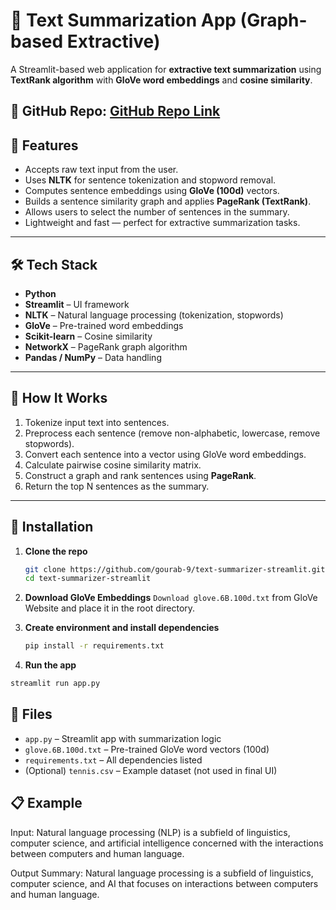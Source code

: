 # 🧠 Text Summarization App (Graph-based Extractive)

A Streamlit-based web application for **extractive text summarization** using **TextRank algorithm** with **GloVe word embeddings** and **cosine similarity**.

📁 **GitHub Repo**: [GitHub Repo Link](https://github.com/gourab-9/Text-summarization)
---

## 📌 Features

- Accepts raw text input from the user.
- Uses **NLTK** for sentence tokenization and stopword removal.
- Computes sentence embeddings using **GloVe (100d)** vectors.
- Builds a sentence similarity graph and applies **PageRank (TextRank)**.
- Allows users to select the number of sentences in the summary.
- Lightweight and fast — perfect for extractive summarization tasks.

---

## 🛠️ Tech Stack

- **Python**
- **Streamlit** – UI framework
- **NLTK** – Natural language processing (tokenization, stopwords)
- **GloVe** – Pre-trained word embeddings
- **Scikit-learn** – Cosine similarity
- **NetworkX** – PageRank graph algorithm
- **Pandas / NumPy** – Data handling

---

## 🧪 How It Works

1. Tokenize input text into sentences.
2. Preprocess each sentence (remove non-alphabetic, lowercase, remove stopwords).
3. Convert each sentence into a vector using GloVe word embeddings.
4. Calculate pairwise cosine similarity matrix.
5. Construct a graph and rank sentences using **PageRank**.
6. Return the top N sentences as the summary.

---

## 🧳 Installation

1. **Clone the repo**
   ```bash
   git clone https://github.com/gourab-9/text-summarizer-streamlit.git
   cd text-summarizer-streamlit
   ```
2. **Download GloVe Embeddings**
`Download glove.6B.100d.txt` from GloVe Website
and place it in the root directory.

3. **Create environment and install dependencies**
   ```bash
   pip install -r requirements.txt
   ```
4. **Run the app**
  ```bash
streamlit run app.py
```
## 📂 Files
- `app.py` – Streamlit app with summarization logic
- `glove.6B.100d.txt` – Pre-trained GloVe word vectors (100d)
- `requirements.txt` – All dependencies listed
- (Optional) `tennis.csv` – Example dataset (not used in final UI)

## 📋 Example
Input:
Natural language processing (NLP) is a subfield of linguistics, computer science, and artificial intelligence concerned with the interactions between computers and human language.

Output Summary:
Natural language processing is a subfield of linguistics, computer science, and AI that focuses on interactions between computers and human language.

